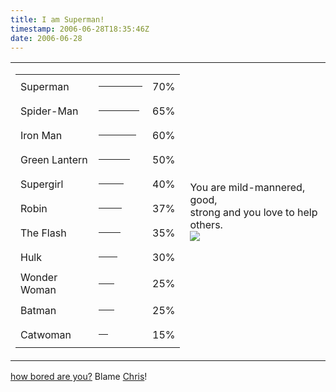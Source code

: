 ```yaml
---
title: I am Superman!
timestamp: 2006-06-28T18:35:46Z
date: 2006-06-28
---
```


<TABLE><TR><TD><TABLE><TR><TD>Superman</TD>
<TD><HR ALIGN="LEFT" NOSHADE SIZE="4" WIDTH="70"></TD><TD> 70%</TD>
</TR><TR><TD>Spider-Man</TD>
<TD><HR ALIGN="LEFT" NOSHADE SIZE="4" WIDTH="65"></TD><TD> 65%</TD>
<p></TR><TR><TD>Iron Man</TD>
<TD><HR ALIGN="LEFT" NOSHADE SIZE="4" WIDTH="60"></TD><TD> 60%</TD>
</TR><TR><TD>Green Lantern</TD>
<TD><HR ALIGN="LEFT" NOSHADE SIZE="4" WIDTH="50"></TD><TD> 50%</TD>
</TR><TR><TD>Supergirl</TD>
<TD><HR ALIGN="LEFT" NOSHADE SIZE="4" WIDTH="40"></TD><TD> 40%</TD>
</TR><TR><TD>Robin</TD>
<TD><HR ALIGN="LEFT" NOSHADE SIZE="4" WIDTH="37"></TD><TD> 37%</TD>
</TR><TR><TD>The Flash</TD>
<TD><HR ALIGN="LEFT" NOSHADE SIZE="4" WIDTH="35"></TD><TD> 35%</TD>
</TR><TR><TD>Hulk</TD>
<TD><HR ALIGN="LEFT" NOSHADE SIZE="4" WIDTH="30"></TD><TD> 30%</TD>
</TR><TR><TD>Wonder Woman</TD>
<TD><HR ALIGN="LEFT" NOSHADE SIZE="4" WIDTH="25"></TD><TD> 25%</TD>
</TR><TR><TD>Batman</TD>
<TD><HR ALIGN="LEFT" NOSHADE SIZE="4" WIDTH="25"></TD><TD> 25%</TD>
</TR><TR><TD>Catwoman</TD>
<TD><HR ALIGN="LEFT" NOSHADE SIZE="4" WIDTH="15"></TD><TD> 15%</TD>
</TR></TABLE></TD>
<TD>You are mild-mannered, good, <BR>strong and you love to help others.<BR>
<IMG SRC="http://www.seabreezecomputers.com/superhero/pics/superman.jpg"></TD>
</TR></TABLE><A HREF="http://www.seabreezecomputers.com/superhero">
how bored are you?</a> Blame <a href="http://christo4ferris.blogspot.com/2006/06/which-superhero-are-you.html">Chris</a>!</p>
